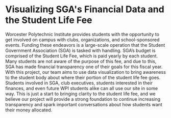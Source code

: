 # Visualizing SGA's Financial Data and the Student Life Fee

Worcester Polytechnic Institute provides students with the opportunity to get involved on campus with clubs, organizations, and school-sponsored events. Funding these endeavors is a large-scale operation that the Student Government Association (SGA) is tasked with handling. SGA’s budget is comprised of the Student Life Fee, which is paid yearly by each student. Many students are not aware of the purpose of this fee, and due to this, SGA has made financial transparency one of their goals for this fiscal year. With this project, our team aims to use data visualization to bring awareness to the student body about where their portion of the student life fee goes. Students involved in SGA, club executives, students interested in their finances, and even future WPI students alike can all use our site in some way. This is just a start to bringing clarity to the student life fee, and we believe our project will provide a strong foundation to continue increasing transparency and spark important conversations about how students want their money allocated. 
